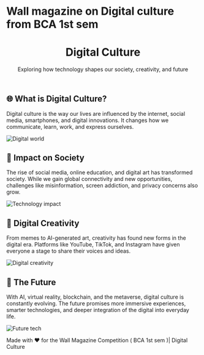 # Wall magazine on Digital culture from BCA 1st sem
<!DOCTYPE html><html lang="en">
<head>
  <meta charset="UTF-8" />
<body>
  <header>
    <h1>Digital Culture</h1>
    <p>Exploring how technology shapes our society, creativity, and future</p>
  </header>  <section>
    <h2>🌐 What is Digital Culture?</h2>
    <p>
      Digital culture is the way our lives are influenced by the internet, social media, smartphones,
      and digital innovations. It changes how we communicate, learn, work, and express ourselves.
    </p>
    <img src="https://images.unsplash.com/photo-1518770660439-4636190af475" alt="Digital world" />
  </section>  <section>
    <h2>📱 Impact on Society</h2>
    <p>
      The rise of social media, online education, and digital art has transformed society. While we gain
      global connectivity and new opportunities, challenges like misinformation, screen addiction, and privacy
      concerns also grow.
    </p>
    <img src="https://images.unsplash.com/photo-1498050108023-c5249f4df085" alt="Technology impact" />
  </section>  <section>
    <h2>🎨 Digital Creativity</h2>
    <p>
      From memes to AI-generated art, creativity has found new forms in the digital era. Platforms like YouTube,
      TikTok, and Instagram have given everyone a stage to share their voices and ideas.
    </p>
    <img src="https://images.unsplash.com/photo-1504384308090-c894fdcc538d" alt="Digital creativity" />
  </section>  <section>
    <h2>🚀 The Future</h2>
    <p>
      With AI, virtual reality, blockchain, and the metaverse, digital culture is constantly evolving.
      The future promises more immersive experiences, smarter technologies, and deeper integration of the
      digital into everyday life.
    </p>
    <img src="https://images.unsplash.com/photo-1518770660439-4636190af475" alt="Future tech" />
  </section>  <footer>
    <p>Made with ❤️ for the Wall Magazine Competition ( BCA 1st sem )| Digital Culture</p>
  </footer>
</body>
</html>
